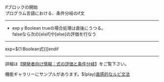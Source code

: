 ifブロックの開始  
プログラム言語における、条件分岐のif文

***
- exp	y		Boolean	trueの場合処理は直後にうつる。<br/>falseなら次の[elsif]や[else]の評価を行なう

***
exp=${1:Boolean式}][endif

***
詳細は【[開発者向け情報：式の評価と条件分岐](https://famibee.github.io/SKYNovel/dev.htm#cond)】をご覧下さい。

機能ギャラリーにサンプルがあります。$(play)[直感的なルビ文法](https://famibee.github.io/SKYNovel_gallery/?cur=ruby)
